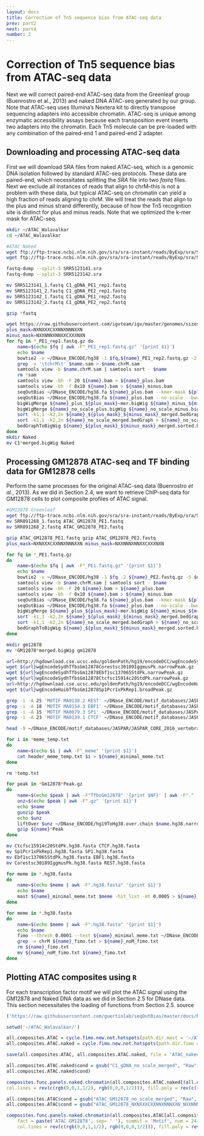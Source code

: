 ```yaml
---
layout: docs
title: Correction of Tn5 sequence bias from ATAC-seq data
prev: part2
next: part4
number: 2
---
```


# Correction of Tn5 sequence bias from ATAC-seq data

Next we will correct paired-end ATAC-seq data from the Greenleaf group (Buenrostro et al., 2013) and naked DNA ATAC-seq generated by our group. Note that ATAC-seq uses Illumina’s Nextera kit to directly transpose sequencing adapters into accessible chromatin. ATAC-seq is unique among enzymatic accessibility assays because each transposition event inserts two adapters into the chromatin. Each Tn5 molecule can be pre-loaded with any combination of the paired-end 1 and paired-end 2 adapter.

## Downloading and processing ATAC-seq data
First we will download SRA files from naked ATAC-seq, which is a genomic DNA isolation followed by standard ATAC-seq protocols. These data are paired-end, which necessitates splitting the *SRA* file into two *fastq* files. Next we exclude all instances of reads that align to chrM–this is not a problem with these data, but typical ATAC-seq on chromatin can yield a high fraction of reads aligning to chrM. We will treat the reads that align to the plus and minus strand differently, because of how the Tn5 recognition site is distinct for plus and minus reads. Note that we optimized the k-mer mask for ATAC-seq.

```bash
mkdir ~/ATAC_Walavalkar
cd ~/ATAC_Walavalkar

#ATAC Naked
wget ftp://ftp-trace.ncbi.nlm.nih.gov/sra/sra-instant/reads/ByExp/sra/SRX/SRX243/SRX2438155/SRR5123141/SRR5123141.sra
wget ftp://ftp-trace.ncbi.nlm.nih.gov/sra/sra-instant/reads/ByExp/sra/SRX/SRX243/SRX2438156/SRR5123142/SRR5123142.sra

fastq-dump --split-3 SRR5123141.sra
fastq-dump --split-3 SRR5123142.sra

mv SRR5123141_1.fastq C1_gDNA_PE1_rep1.fastq
mv SRR5123141_2.fastq C1_gDNA_PE2_rep1.fastq
mv SRR5123142_1.fastq C1_gDNA_PE1_rep2.fastq
mv SRR5123142_2.fastq C1_gDNA_PE2_rep2.fastq

gzip *fastq

wget https://raw.githubusercontent.com/igvteam/igv/master/genomes/sizes/hg38.chrom.sizes
plus_mask=NXNXXXCXXNNXNNNXXN
minus_mask=NXXNNNXNNXXCXXXNXN 
for fq in *_PE1_rep1.fastq.gz do
    name=$(echo $fq | awk -F"_PE1_rep1.fastq.gz" '{print $1}')
    echo $name
    bowtie2 -x ~/DNase_ENCODE/hg38 -1 $fq,${name}_PE1_rep2.fastq.gz -2 ${name}_PE2_rep1.fastq.gz,${name}_PE2_rep2.fastq.gz -S $name.sam
    grep -v '\tchrM\t' $name.sam > $name.chrM.sam
    samtools view -b $name.chrM.sam | samtools sort - $name
    rm *sam
    samtools view -bh -F 20 ${name}.bam > ${name}_plus.bam
    samtools view -bh -f 0x10 ${name}.bam > ${name}_minus.bam
    seqOutBias ~/DNase_ENCODE/hg38.fa ${name}_plus.bam --kmer-mask ${plus_mask} --bw=${name}_plus_${plus_mask}-mer.bigWig --shift-counts --read-size=75 seqOutBias ~/DNase_ENCODE/hg38.fa ${name}_minus.bam --kmer-mask ${minus_mask} --bw=${name}_minus_${minus_mask}-mer.bigWig --shift-counts --read-size=75 seqOutBias ~/DNase_ENCODE/hg38.fa ${name}_minus.bam --no-scale --bw=${name}_no_scale_minus.bigWig --shift-counts --read-size=75
    seqOutBias ~/DNase_ENCODE/hg38.fa ${name}_plus.bam --no-scale --bw=${name}_no_scale_plus.bigWig --shift-counts --read-size=75
    bigWigMerge ${name}_plus_${plus_mask}-mer.bigWig ${name}_minus_${minus_mask}-mer.bigWig ${name}_${plus_mask}_${minus_mask}_merged.bedGraph
    bigWigMerge ${name}_no_scale_plus.bigWig ${name}_no_scale_minus.bigWig ${name}_no_scale_merged.bedGraph
    sort -k1,1 -k2,2n ${name}_${plus_mask}_${minus_mask}_merged.bedGraph > ${name}_${plus_mask}_${minus_mask}_merged.sorted.bedGraph
    sort -k1,1 -k2,2n ${name}_no_scale_merged.bedGraph > ${name}_no_scale_merged.sorted.bedGraph
    bedGraphToBigWig ${name}_${plus_mask}_${minus_mask}_merged.sorted.bedGraph hg38.chrom.sizes ${name}_${plus_mask}_${minus_mask}_merged.bigWig bedGraphToBigWig ${name}_no_scale_merged.sorted.bedGraph hg38.chrom.sizes ${name}_no_scale_merged.bigWig
done
mkdir Naked
mv C1*merged.bigWig Naked
```

## Processing GM12878 ATAC-seq and TF binding data for GM12878 cells
Perform the same processes for the original ATAC-seq data (Buenrostro *et al.*, 2013). As we did in Section 2.4, we want to retrieve ChIP-seq data for GM12878 cells to plot composite profiles of ATAC signal.

```bash
#GM12878 Greenleaf
wget ftp://ftp-trace.ncbi.nlm.nih.gov/sra/sra-instant/reads/ByExp/sra/SRX/SRX298/SRX298000/SRR891268/SRR891268.sra fastq-dump --split-3 SRR891268.sra
mv SRR891268_1.fastq ATAC_GM12878_PE1.fastq
mv SRR891268_2.fastq ATAC_GM12878_PE2.fastq

gzip ATAC_GM12878_PE1.fastq gzip ATAC_GM12878_PE2.fastq
plus_mask=NXNXXXCXXNNXNNNXXN minus_mask=NXXNNNXNNXXCXXXNXN

for fq in *_PE1.fastq.gz
do
    name=$(echo $fq | awk -F"_PE1.fastq.gz" '{print $1}')
    echo $name
    bowtie2 -x ~/DNase_ENCODE/hg38 -1 $fq -2 ${name}_PE2.fastq.gz -S $name.sam grep -v '\tchrM\t' $name.sam > $name.chrM.sam
    samtools view -b $name.chrM.sam | samtools sort - $name
    samtools view -bh -F 20 ${name}.bam > ${name}_plus.bam
    samtools view -bh -f 0x10 ${name}.bam > ${name}_minus.bam
    seqOutBias ~/DNase_ENCODE/hg38.fa ${name}_plus.bam --kmer-mask ${plus_mask} --bw=${name}_plus_${plus_mask}-mer.bigWig --shift-counts --read-size=50 seqOutBias ~/DNase_ENCODE/hg38.fa ${name}_minus.bam --kmer-mask ${minus_mask} --bw=${name}_minus_${minus_mask}-mer.bigWig --shift-counts --read-size=50 seqOutBias ~/DNase_ENCODE/hg38.fa ${name}_minus.bam --no-scale --bw=${name}_no_scale_minus.bigWig --shift-counts --read-size=50
    seqOutBias ~/DNase_ENCODE/hg38.fa ${name}_plus.bam --no-scale --bw=${name}_no_scale_plus.bigWig --shift-counts --read-size=50
    bigWigMerge ${name}_plus_${plus_mask}-mer.bigWig ${name}_minus_${minus_mask}-mer.bigWig ${name}_${plus_mask}_${minus_mask}_merged.bedGraph bigWigMerge ${name}_no_scale_plus.bigWig ${name}_no_scale_minus.bigWig ${name}_no_scale_merged.bedGraph
    sort -k1,1 -k2,2n ${name}_${plus_mask}_${minus_mask}_merged.bedGraph > ${name}_${plus_mask}_${minus_mask}_merged.sorted.bedGraph
    sort -k1,1 -k2,2n ${name}_no_scale_merged.bedGraph > ${name}_no_scale_merged.sorted.bedGraph
    bedGraphToBigWig ${name}_${plus_mask}_${minus_mask}_merged.sorted.bedGraph hg38.chrom.sizes ${name}_${plus_mask}_${minus_mask}_merged.bigWig bedGraphToBigWig ${name}_no_scale_merged.sorted.bedGraph hg38.chrom.sizes ${name}_no_scale_merged.bigWig
done

mkdir gm12878
mv *GM12878*merged.bigWig gm12878

url=http://hgdownload.cse.ucsc.edu/goldenPath/hg19/encodeDCC/wgEncodeSydhTfbs/
wget ${url}wgEncodeSydhTfbsGm12878Corestsc30189IggmusPk.narrowPeak.gz
wget ${url}wgEncodeSydhTfbsGm12878Ebf1sc137065StdPk.narrowPeak.gz
wget ${url}wgEncodeSydhTfbsGm12878Ctcfsc15914c20StdPk.narrowPeak.gz 
url=http://hgdownload.cse.ucsc.edu/goldenPath/hg19/encodeDCC/wgEncodeHaibTfbs/
wget ${url}wgEncodeHaibTfbsGm12878Sp1Pcr1xPkRep1.broadPeak.gz

grep -i -A 25 'MOTIF MA0138.2 REST' ~/DNase_ENCODE/motif_databases/JASPAR/JASPAR_CORE_2016.meme > REST_meme_temp.txt
grep -i -A 18 'MOTIF MA0154.3 EBF1' ~/DNase_ENCODE/motif_databases/JASPAR/JASPAR_CORE_2016.meme > EBF1_meme_temp.txt
grep -i -A 15 'MOTIF MA0079.3 SP1' ~/DNase_ENCODE/motif_databases/JASPAR/JASPAR_CORE_2016.meme > SP1_meme_temp.txt
grep -i -A 23 'MOTIF MA0139.1 CTCF' ~/DNase_ENCODE/motif_databases/JASPAR/JASPAR_CORE_2016.meme > CTCF_meme_temp.txt

head -9 ~/DNase_ENCODE/motif_databases/JASPAR/JASPAR_CORE_2016_vertebrates.meme > header_meme_temp.txt

for i in *meme_temp.txt
do
    name=$(echo $i | awk -F"_meme" '{print $1}')
    cat header_meme_temp.txt $i > ${name}_minimal_meme.txt
done

rm *temp.txt

for peak in *Gm12878*Peak.gz
do
    name=$(echo $peak | awk -F"TfbsGm12878" '{print $NF}' | awk -F"." '{print $1}')
    unz=$(echo $peak | awk -F".gz" '{print $1}')
    echo $name
    gunzip $peak
    echo $unz
    liftOver $unz ~/DNase_ENCODE/hg19ToHg38.over.chain $name.hg38.narrowPeak $name.hg38.narrow.unmapped.txt -bedPlus=6 fastaFromBed -fi ~/DNase_ENCODE/hg38.fa -bed $name.hg38.narrowPeak -fo $name.hg38.fasta
    gzip ${name}*Peak
done

mv Ctcfsc15914c20StdPk.hg38.fasta CTCF.hg38.fasta
mv Sp1Pcr1xPkRep1.hg38.fasta SP1.hg38.fasta
mv Ebf1sc137065StdPk.hg38.fasta EBF1.hg38.fasta
mv Corestsc30189IggmusPk.hg38.fasta REST.hg38.fasta

for meme in *.hg38.fasta
do
    name=$(echo $meme | awk -F".hg38.fasta" '{print $1}')
    echo $name
    mast ${name}_minimal_meme.txt $meme -hit_list -mt 0.0005 > ${name}_mast.txt
done

for meme in *.hg38.fasta
do
    name=$(echo $meme | awk -F".hg38.fasta" '{print $1}')
    echo $name
    fimo --thresh 0.0001 --text ${name}_minimal_meme.txt ~/DNase_ENCODE/hg38.fa > ${name}_fimo.txt 
    grep -v chrM ${name}_fimo.txt > ${name}_noM_fimo.txt
    rm ${name}_fimo.txt
    mv ${name}_noM_fimo.txt ${name}_fimo.txt
done
```

## Plotting ATAC composites using `R`
For each transcription factor motif we will plot the ATAC signal using the GM12878 and Naked DNA data as we did in Section 2.5 for DNase data. This section necessitates the loading of functions from Section 2.5.
source
```r
('https://raw.githubusercontent.com/guertinlab/seqOutBias/master/docs/R/seqOutBias_functions.R')

setwd('~/ATAC_Walavalkar/')

all.composites.ATAC = cycle.fimo.new.not.hotspots(path.dir.mast = '~/ATAC_Walavalkar/', path.dir.bigWig = '/Users/guertinlab/ATAC_Walavalkar/gm12878/', window = 30, exp = 'GM12878_ATAC')
all.composites.ATAC.naked = cycle.fimo.new.not.hotspots(path.dir.fimo = '~/ATAC_Walavalkar/', path.dir.bigWig = '/Users/guertinlab/ATAC_Walavalkar/Naked/', window = 30, exp = 'Naked_ATAC')

save(all.composites.ATAC, all.composites.ATAC.naked, file = 'ATAC_naked_composites.Rdata')

all.composites.ATAC.naked$cond = gsub("C1_gDNA_no_scale_merged", "Raw", all.composites.ATAC.naked$cond) all.composites.ATAC.naked$cond = gsub("C1_gDNA_NXNXXXCXXNNXNNNXXN_NXXNNNXNNXXCXXXNXN_merged", "Corrected",
all.composites.ATAC.naked$cond)

composites.func.panels.naked.chromatin(all.composites.ATAC.naked[(all.composites.ATAC.naked$grp != 'CTCF'),], fact = paste('ATAC Naked', sep= ' '), summit = 'Motif', num = 24,
col.lines = rev(c(rgb(0,0,1,1/2), rgb(0,0,0,1/2))), fill.poly = rev(c(rgb(0,0,1,1/4), rgb(0,0,0,1/4))))

all.composites.ATAC$cond = gsub("ATAC_GM12878_no_scale_merged", "Raw", all.composites.ATAC$cond)
all.composites.ATAC$cond = gsub("ATAC_GM12878_NXNXXXCXXNNXNNNXXN_NXXNNNXNNXXCXXXNXN_merged", "Corrected", all.composites.ATAC$cond)

composites.func.panels.naked.chromatin(all.composites.ATAC[all.composites.ATAC$grp != 'CTCF',],
    fact = paste('ATAC GM12878', sep= ' '), summit = 'Motif', num = 24,
    col.lines = rev(c(rgb(0,0,1,1/2), rgb(0,0,0,1/2))), fill.poly = rev(c(rgb(0,0,1,1/4), rgb(0,0,0,1/4))))
```
